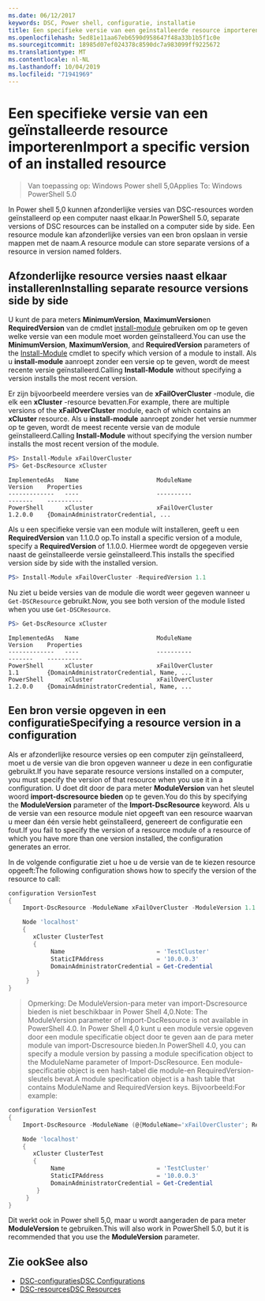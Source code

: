 ```yaml
---
ms.date: 06/12/2017
keywords: DSC, Power shell, configuratie, installatie
title: Een specifieke versie van een geïnstalleerde resource importeren
ms.openlocfilehash: 5ed81e11aa67eb6590d958647f48a33b1b5f1c0e
ms.sourcegitcommit: 18985d07ef024378c8590dc7a983099ff9225672
ms.translationtype: MT
ms.contentlocale: nl-NL
ms.lasthandoff: 10/04/2019
ms.locfileid: "71941969"
---
```

# <a name="import-a-specific-version-of-an-installed-resource"></a><span data-ttu-id="ca7db-103">Een specifieke versie van een geïnstalleerde resource importeren</span><span class="sxs-lookup"><span data-stu-id="ca7db-103">Import a specific version of an installed resource</span></span>

> <span data-ttu-id="ca7db-104">Van toepassing op: Windows Power shell 5,0</span><span class="sxs-lookup"><span data-stu-id="ca7db-104">Applies To: Windows PowerShell 5.0</span></span>

<span data-ttu-id="ca7db-105">In Power shell 5,0 kunnen afzonderlijke versies van DSC-resources worden geïnstalleerd op een computer naast elkaar.</span><span class="sxs-lookup"><span data-stu-id="ca7db-105">In PowerShell 5.0, separate versions of DSC resources can be installed on a computer side by side.</span></span> <span data-ttu-id="ca7db-106">Een resource module kan afzonderlijke versies van een bron opslaan in versie mappen met de naam.</span><span class="sxs-lookup"><span data-stu-id="ca7db-106">A resource module can store separate versions of a resource in version named folders.</span></span>

## <a name="installing-separate-resource-versions-side-by-side"></a><span data-ttu-id="ca7db-107">Afzonderlijke resource versies naast elkaar installeren</span><span class="sxs-lookup"><span data-stu-id="ca7db-107">Installing separate resource versions side by side</span></span>

<span data-ttu-id="ca7db-108">U kunt de para meters **MinimumVersion**, **MaximumVersion**en **RequiredVersion** van de cmdlet [install-module](/powershell/module/PowershellGet/Install-Module) gebruiken om op te geven welke versie van een module moet worden geïnstalleerd.</span><span class="sxs-lookup"><span data-stu-id="ca7db-108">You can use the **MinimumVersion**, **MaximumVersion**, and **RequiredVersion** parameters of the [Install-Module](/powershell/module/PowershellGet/Install-Module) cmdlet to specify which version of a module to install.</span></span> <span data-ttu-id="ca7db-109">Als u **install-module** aanroept zonder een versie op te geven, wordt de meest recente versie geïnstalleerd.</span><span class="sxs-lookup"><span data-stu-id="ca7db-109">Calling **Install-Module** without specifying a version installs the most recent version.</span></span>

<span data-ttu-id="ca7db-110">Er zijn bijvoorbeeld meerdere versies van de **xFailOverCluster** -module, die elk een **xCluster** -resource bevatten.</span><span class="sxs-lookup"><span data-stu-id="ca7db-110">For example, there are multiple versions of the **xFailOverCluster** module, each of which contains an **xCluster** resource.</span></span> <span data-ttu-id="ca7db-111">Als u **install-module** aanroept zonder het versie nummer op te geven, wordt de meest recente versie van de module geïnstalleerd.</span><span class="sxs-lookup"><span data-stu-id="ca7db-111">Calling **Install-Module** without specifying the version number installs the most recent version of the module.</span></span>

```powershell
PS> Install-Module xFailOverCluster
PS> Get-DscResource xCluster
```

```output
ImplementedAs   Name                      ModuleName                     Version    Properties
-------------   ----                      ----------                     -------    ----------
PowerShell      xCluster                  xFailOverCluster               1.2.0.0    {DomainAdministratorCredential, ...
```

<span data-ttu-id="ca7db-112">Als u een specifieke versie van een module wilt installeren, geeft u een **RequiredVersion** van 1.1.0.0 op.</span><span class="sxs-lookup"><span data-stu-id="ca7db-112">To install a specific version of a module, specify a **RequiredVersion** of 1.1.0.0.</span></span> <span data-ttu-id="ca7db-113">Hiermee wordt de opgegeven versie naast de geïnstalleerde versie geïnstalleerd.</span><span class="sxs-lookup"><span data-stu-id="ca7db-113">This installs the specified version side by side with the installed version.</span></span>

```powershell
PS> Install-Module xFailOverCluster -RequiredVersion 1.1
```

<span data-ttu-id="ca7db-114">Nu ziet u beide versies van de module die wordt weer gegeven wanneer u `Get-DSCResource` gebruikt.</span><span class="sxs-lookup"><span data-stu-id="ca7db-114">Now, you see both version of the module listed when you use `Get-DSCResource`.</span></span>

```powershell
PS> Get-DscResource xCluster
```

```output
ImplementedAs   Name                      ModuleName                     Version    Properties
-------------   ----                      ----------                     -------    ----------
PowerShell      xCluster                  xFailOverCluster               1.1        {DomainAdministratorCredential, Name, ...
PowerShell      xCluster                  xFailOverCluster               1.2.0.0    {DomainAdministratorCredential, Name, ...
```

## <a name="specifying-a-resource-version-in-a-configuration"></a><span data-ttu-id="ca7db-115">Een bron versie opgeven in een configuratie</span><span class="sxs-lookup"><span data-stu-id="ca7db-115">Specifying a resource version in a configuration</span></span>

<span data-ttu-id="ca7db-116">Als er afzonderlijke resource versies op een computer zijn geïnstalleerd, moet u de versie van die bron opgeven wanneer u deze in een configuratie gebruikt.</span><span class="sxs-lookup"><span data-stu-id="ca7db-116">If you have separate resource versions installed on a computer, you must specify the version of that resource when you use it in a configuration.</span></span> <span data-ttu-id="ca7db-117">U doet dit door de para meter **ModuleVersion** van het sleutel woord **import-dscresource bieden** op te geven.</span><span class="sxs-lookup"><span data-stu-id="ca7db-117">You do this by specifying the **ModuleVersion** parameter of the **Import-DscResource** keyword.</span></span> <span data-ttu-id="ca7db-118">Als u de versie van een resource module niet opgeeft van een resource waarvan u meer dan één versie hebt geïnstalleerd, genereert de configuratie een fout.</span><span class="sxs-lookup"><span data-stu-id="ca7db-118">If you fail to specify the version of a resource module of a resource of which you have more than one version installed, the configuration generates an error.</span></span>

<span data-ttu-id="ca7db-119">In de volgende configuratie ziet u hoe u de versie van de te kiezen resource opgeeft:</span><span class="sxs-lookup"><span data-stu-id="ca7db-119">The following configuration shows how to specify the version of the resource to call:</span></span>

```powershell
configuration VersionTest
{
    Import-DscResource -ModuleName xFailOverCluster -ModuleVersion 1.1

    Node 'localhost'
    {
       xCluster ClusterTest
       {
            Name                          = 'TestCluster'
            StaticIPAddress               = '10.0.0.3'
            DomainAdministratorCredential = Get-Credential
        }
     }
}
```

><span data-ttu-id="ca7db-120">Opmerking: De ModuleVersion-para meter van import-Dscresource bieden is niet beschikbaar in Power Shell 4,0.</span><span class="sxs-lookup"><span data-stu-id="ca7db-120">Note: The ModuleVersion parameter of Import-DscResource is not available in PowerShell 4.0.</span></span> <span data-ttu-id="ca7db-121">In Power Shell 4,0 kunt u een module versie opgeven door een module specificatie object door te geven aan de para meter module van import-Dscresource bieden.</span><span class="sxs-lookup"><span data-stu-id="ca7db-121">In PowerShell 4.0, you can specify a module version by passing a module specification object to the ModuleName parameter of Import-DscResource.</span></span> <span data-ttu-id="ca7db-122">Een module-specificatie object is een hash-tabel die module-en RequiredVersion-sleutels bevat.</span><span class="sxs-lookup"><span data-stu-id="ca7db-122">A module specification object is a hash table that contains ModuleName and RequiredVersion  keys.</span></span> <span data-ttu-id="ca7db-123">Bijvoorbeeld:</span><span class="sxs-lookup"><span data-stu-id="ca7db-123">For example:</span></span>

```powershell
configuration VersionTest
{
    Import-DscResource -ModuleName (@{ModuleName='xFailOverCluster'; RequiredVersion='1.1'} )

    Node 'localhost'
    {
       xCluster ClusterTest
       {
            Name                          = 'TestCluster'
            StaticIPAddress               = '10.0.0.3'
            DomainAdministratorCredential = Get-Credential
        }
     }
}
```

<span data-ttu-id="ca7db-124">Dit werkt ook in Power shell 5,0, maar u wordt aangeraden de para meter **ModuleVersion** te gebruiken.</span><span class="sxs-lookup"><span data-stu-id="ca7db-124">This will also work in PowerShell 5.0, but it is recommended that you use the **ModuleVersion** parameter.</span></span>

## <a name="see-also"></a><span data-ttu-id="ca7db-125">Zie ook</span><span class="sxs-lookup"><span data-stu-id="ca7db-125">See also</span></span>

- [<span data-ttu-id="ca7db-126">DSC-configuraties</span><span class="sxs-lookup"><span data-stu-id="ca7db-126">DSC Configurations</span></span>](configurations.md)
- [<span data-ttu-id="ca7db-127">DSC-resources</span><span class="sxs-lookup"><span data-stu-id="ca7db-127">DSC Resources</span></span>](../resources/resources.md)

